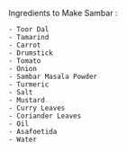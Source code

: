 Ingredients to Make Sambar :

    - Toor Dal
    - Tamarind
    - Carrot
    - Drumstick
    - Tomato
    - Onion
    - Sambar Masala Powder
    - Turmeric
    - Salt
    - Mustard
    - Curry Leaves
    - Coriander Leaves
    - Oil
    - Asafoetida
    - Water
